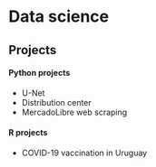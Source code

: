 # Data science
## Projects
#### Python projects
* U-Net
* Distribution center
* MercadoLibre web scraping
#### R projects
* COVID-19 vaccination in Uruguay